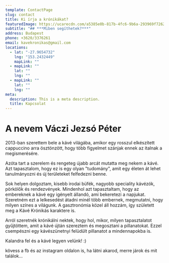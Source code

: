 ```yaml
---
template: ContactPage
slug: contact
title: Ki írja a krónikákat?
featuredImage: https://ucarecdn.com/a5385e0b-817b-4fc6-9b6a-293969f72627/-/crop/4175x4246/21,429/-/preview/
subtitle: "## ***Miben segíthetek?***"
address: Budapest
phone: +3620/3376261
email: kavekronikas@gmail.com
locations:
  - lat: "-27.9654732"
    lng: "153.2432449"
    mapLink: ""
  - mapLink: ""
    lat: ""
    lng: ""
  - mapLink: ""
    lat: ""
    lng: ""
meta:
  description: This is a meta description.
  title: Kapcsolat
---
```

# A nevem Váczi Jezsó Péter

2013-ban szerettem bele a kávé világába, amikor egy rosszul elkészített cappuccino arra ösztönzött, hogy több figyelmet szánjak ennek az italnak a megismerésére.

Azóta tart a szerelem és rengeteg újabb arcát mutatta meg nekem a kávé. Azt tapasztalom, hogy ez is egy olyan "tudomány", amit egy életen át lehet tanulmányozni és új területeket felfedezni benne. 

Sok helyen dolgoztam, kisebb irodai büfék, nagyobb speciality kávézók, pörkölők és rendezvények. Mindenhol azt tapasztaltam, hogy az embereknek a kávé egy igényelt állandó, ami bekeretezi a napjukat. Szeretném ezt a lelkesedést átadni minél több embernek, megmutatni, hogy milyen színes a világunk. A gasztronómia közel áll hozzám, így született meg a Kávé Krónikás karaktere is. 

Arról szeretnék krónikálni nektek, hogy hol, mikor, milyen tapasztalatot gyűjtöttem, amit a kávé újtán szereztem és megosztani a pillanatokat. Ezzel csempészni egy kávészünetnyi felüdült pillanatot a mindennapokba is.

Kalandra fel és a kávé legyen velünk! :) 

kövess a fb és az instagram oldalon is, ha látni akarod, merre járok és mit találok...